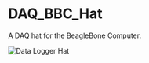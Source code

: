 # DAQ_BBC_Hat

A DAQ hat for the BeagleBone Computer.

![Data Logger Hat](https://cloud.githubusercontent.com/assets/17380079/25697347/3158af1a-30ed-11e7-9492-2bd9b9e2fc47.png)


